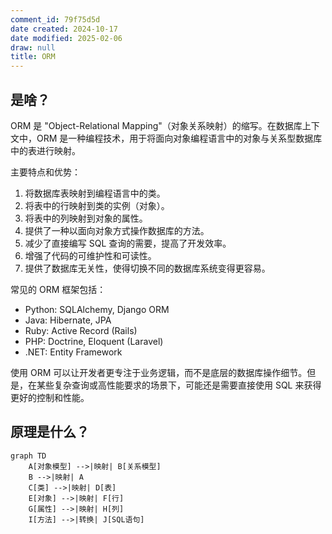 ```yaml
---
comment_id: 79f75d5d
date created: 2024-10-17
date modified: 2025-02-06
draw: null
title: ORM
---
```

## 是啥？

ORM 是 "Object-Relational Mapping"（对象关系映射）的缩写。在数据库上下文中，ORM 是一种编程技术，用于将面向对象编程语言中的对象与关系型数据库中的表进行映射。

主要特点和优势：

1. 将数据库表映射到编程语言中的类。
2. 将表中的行映射到类的实例（对象）。
3. 将表中的列映射到对象的属性。
4. 提供了一种以面向对象方式操作数据库的方法。
5. 减少了直接编写 SQL 查询的需要，提高了开发效率。
6. 增强了代码的可维护性和可读性。
7. 提供了数据库无关性，使得切换不同的数据库系统变得更容易。

常见的 ORM 框架包括：

- Python: SQLAlchemy, Django ORM
- Java: Hibernate, JPA
- Ruby: Active Record (Rails)
- PHP: Doctrine, Eloquent (Laravel)
- .NET: Entity Framework

使用 ORM 可以让开发者更专注于业务逻辑，而不是底层的数据库操作细节。但是，在某些复杂查询或高性能要求的场景下，可能还是需要直接使用 SQL 来获得更好的控制和性能。

## 原理是什么？

```mermaid
graph TD
    A[对象模型] -->|映射| B[关系模型]
    B -->|映射| A
    C[类] -->|映射| D[表]
    E[对象] -->|映射| F[行]
    G[属性] -->|映射| H[列]
    I[方法] -->|转换| J[SQL语句]
```
